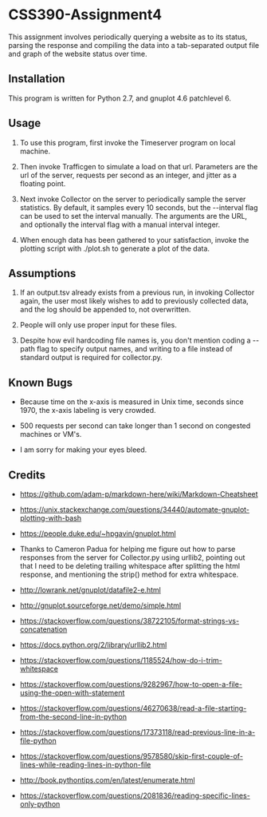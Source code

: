 # CSS390-Assignment4

This assignment involves periodically querying a website as to its status, parsing the response
and compiling the data into a tab-separated output file and graph of the website status over time.

## Installation

This program is written for Python 2.7, and gnuplot 4.6 patchlevel 6.

## Usage

1. To use this program, first invoke the Timeserver program on local machine. 

2. Then invoke Trafficgen to simulate a load on that url. Parameters are the url of the server, requests per second as 
an integer, and jitter as a floating point.

3. Next invoke Collector on the server to periodically sample the server statistics. By default, it samples every 10
seconds, but the --interval flag can be used to set the interval manually. The arguments are the URL, and optionally the
interval flag with a manual interval integer.

4. When enough data has been gathered to your satisfaction, invoke the plotting script with ./plot.sh to generate
a plot of the data.

## Assumptions

1. If an output.tsv already exists from a previous run, in invoking Collector again, the user most likely wishes to add
to previously collected data, and the log should be appended to, not overwritten.

2. People will only use proper input for these files.

3. Despite how evil hardcoding file names is, you don't mention coding a --path flag to specify output names, and 
writing to a file instead of standard output is required for collector.py. 

## Known Bugs

* Because time on the x-axis is measured in Unix time, seconds since 1970, the x-axis labeling is very crowded.

* 500 requests per second can take longer than 1 second on congested machines or VM's.

* I am sorry for making your eyes bleed.

## Credits

* https://github.com/adam-p/markdown-here/wiki/Markdown-Cheatsheet

* https://unix.stackexchange.com/questions/34440/automate-gnuplot-plotting-with-bash

* https://people.duke.edu/~hpgavin/gnuplot.html

* Thanks to Cameron Padua for helping me figure out how to parse responses from the server for Collector.py using
urllib2, pointing out that I need to be deleting trailing whitespace after splitting the html response, and mentioning
the strip() method for extra whitespace.

* http://lowrank.net/gnuplot/datafile2-e.html

* http://gnuplot.sourceforge.net/demo/simple.html

* https://stackoverflow.com/questions/38722105/format-strings-vs-concatenation

* https://docs.python.org/2/library/urllib2.html

* https://stackoverflow.com/questions/1185524/how-do-i-trim-whitespace

* https://stackoverflow.com/questions/9282967/how-to-open-a-file-using-the-open-with-statement

* https://stackoverflow.com/questions/46270638/read-a-file-starting-from-the-second-line-in-python

* https://stackoverflow.com/questions/17373118/read-previous-line-in-a-file-python

* https://stackoverflow.com/questions/9578580/skip-first-couple-of-lines-while-reading-lines-in-python-file

* http://book.pythontips.com/en/latest/enumerate.html

* https://stackoverflow.com/questions/2081836/reading-specific-lines-only-python


